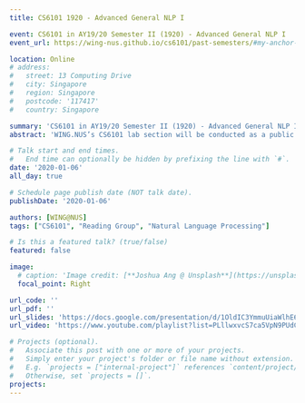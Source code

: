 ```yaml
---
title: CS6101 1920 - Advanced General NLP I

event: CS6101 in AY19/20 Semester II (1920) - Advanced General NLP I
event_url: https://wing-nus.github.io/cs6101/past-semesters/#my-anchor-2010

location: Online
# address:
#   street: 13 Computing Drive
#   city: Singapore
#   region: Singapore
#   postcode: '117417'
#   country: Singapore

summary: 'CS6101 in AY19/20 Semester II (1920) - Advanced General NLP I'
abstract: 'WING.NUS’s CS6101 lab section will be conducted as a public course, with class participants nominating themselves and presenting the materials and leading the discussion. In Semester II of AY2019/2020, our reading group will be conducted as a group seminar, with class participants nominating themselves and presenting the materials and leading the discussion. We focused on the topics of Advanced General NLP.'

# Talk start and end times.
#   End time can optionally be hidden by prefixing the line with `#`.
date: '2020-01-06'
all_day: true

# Schedule page publish date (NOT talk date).
publishDate: '2020-01-06'

authors: [WING@NUS]
tags: ["CS6101", "Reading Group", "Natural Language Processing"]

# Is this a featured talk? (true/false)
featured: false

image:
  # caption: 'Image credit: [**Joshua Ang @ Unsplash**](https://unsplash.com/photos/singapore-lion-fountain-Gf_KqXHU-PY)'
  focal_point: Right

url_code: ''
url_pdf: ''
url_slides: 'https://docs.google.com/presentation/d/1OldIC3YmmuUiaWlhE6cL7e1jMwfMlS4ewkMQ0hPECMI/edit?usp=drive_link'
url_video: 'https://www.youtube.com/playlist?list=PLllwxvcS7ca5VpN9PUdCGqEuOKx8On49j'

# Projects (optional).
#   Associate this post with one or more of your projects.
#   Simply enter your project's folder or file name without extension.
#   E.g. `projects = ["internal-project"]` references `content/project/deep-learning/index.md`.
#   Otherwise, set `projects = []`.
projects:
---
```


